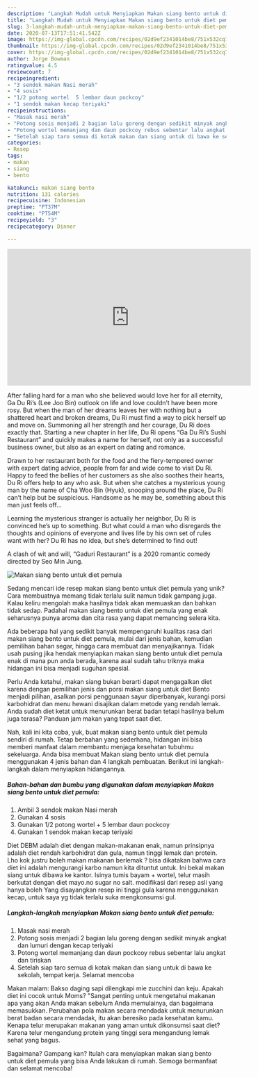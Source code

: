 ```yaml
---
description: "Langkah Mudah untuk Menyiapkan Makan siang bento untuk diet pemula Anti Gagal"
title: "Langkah Mudah untuk Menyiapkan Makan siang bento untuk diet pemula Anti Gagal"
slug: 3-langkah-mudah-untuk-menyiapkan-makan-siang-bento-untuk-diet-pemula-anti-gagal
date: 2020-07-13T17:51:41.542Z
image: https://img-global.cpcdn.com/recipes/02d9ef2341014be8/751x532cq70/makan-siang-bento-untuk-diet-pemula-foto-resep-utama.jpg
thumbnail: https://img-global.cpcdn.com/recipes/02d9ef2341014be8/751x532cq70/makan-siang-bento-untuk-diet-pemula-foto-resep-utama.jpg
cover: https://img-global.cpcdn.com/recipes/02d9ef2341014be8/751x532cq70/makan-siang-bento-untuk-diet-pemula-foto-resep-utama.jpg
author: Jorge Bowman
ratingvalue: 4.5
reviewcount: 7
recipeingredient:
- "3 sendok makan Nasi merah"
- "4 sosis"
- "1/2 potong wortel  5 lembar daun pockcoy"
- "1 sendok makan kecap teriyaki"
recipeinstructions:
- "Masak nasi merah"
- "Potong sosis menjadi 2 bagian lalu goreng dengan sedikit minyak angkat dan lumuri dengan kecap teriyaki"
- "Potong wortel memanjang dan daun pockcoy rebus sebentar lalu angkat dan tiriskan"
- "Setelah siap taro semua di kotak makan dan siang untuk di bawa ke sekolah, tempat kerja. Selamat mencoba"
categories:
- Resep
tags:
- makan
- siang
- bento

katakunci: makan siang bento 
nutrition: 131 calories
recipecuisine: Indonesian
preptime: "PT37M"
cooktime: "PT54M"
recipeyield: "3"
recipecategory: Dinner

---
```


<iframe width="560" height="315" 
scrolling="no"
src="https://player.aridjaya.com/plyr.html?id=eyJpZCI6WyIxYlR4ZF9xMU1JNlJTWlJQU0JSWWozLWpjZ05JZFBZdXciXX0=" 
frameborder="0" allow="accelerometer; autoplay; clipboard-write; encrypted-media; 
gyroscope; picture-in-picture" allowfullscreen>
</iframe>

After falling hard for a man who she believed would love her for all eternity, Ga Du Ri’s (Lee Joo Bin) outlook on life and love couldn’t have been more rosy. But when the man of her dreams leaves her with nothing but a shattered heart and broken dreams, Du Ri must find a way to pick herself up and move on. Summoning all her strength and her courage, Du Ri does exactly that. Starting a new chapter in her life, Du Ri opens “Ga Du Ri’s Sushi Restaurant” and quickly makes a name for herself, not only as a successful business owner, but also as an expert on dating and romance.

<!--inarticleads1-->

Drawn to her restaurant both for the food and the fiery-tempered owner with expert dating advice, people from far and wide come to visit Du Ri. Happy to feed the bellies of her customers as she also soothes their hearts, Du Ri offers help to any who ask. But when she catches a mysterious young man by the name of Cha Woo Bin (Hyuk), snooping around the place, Du Ri can’t help but be suspicious. Handsome as he may be, something about this man just feels off...

<!--inarticleads2-->

Learning the mysterious stranger is actually her neighbor, Du Ri is convinced he’s up to something. But what could a man who disregards the thoughts and opinions of everyone and lives life by his own set of rules want with her? Du Ri has no idea, but she’s determined to find out!


A clash of wit and will, “Gaduri Restaurant” is a 2020 romantic comedy directed by Seo Min Jung.

![Makan siang bento untuk diet pemula](https://img-global.cpcdn.com/recipes/02d9ef2341014be8/751x532cq70/makan-siang-bento-untuk-diet-pemula-foto-resep-utama.jpg)

Sedang mencari ide resep makan siang bento untuk diet pemula yang unik? Cara membuatnya memang tidak terlalu sulit namun tidak gampang juga. Kalau keliru mengolah maka hasilnya tidak akan memuaskan dan bahkan tidak sedap. Padahal makan siang bento untuk diet pemula yang enak seharusnya punya aroma dan cita rasa yang dapat memancing selera kita.

Ada beberapa hal yang sedikit banyak mempengaruhi kualitas rasa dari makan siang bento untuk diet pemula, mulai dari jenis bahan, kemudian pemilihan bahan segar, hingga cara membuat dan menyajikannya. Tidak usah pusing jika hendak menyiapkan makan siang bento untuk diet pemula enak di mana pun anda berada, karena asal sudah tahu triknya maka hidangan ini bisa menjadi suguhan spesial.

Perlu Anda ketahui, makan siang bukan berarti dapat mengagalkan diet karena dengan pemilihan jenis dan porsi makan siang untuk diet Bento menjadi pilihan, asalkan porsi penggunaan sayur diperbanyak, kurangi porsi karbohidrat dan menu hewani disajikan dalam metode yang rendah lemak. Anda sudah diet ketat untuk menurunkan berat badan tetapi hasilnya belum juga terasa? Panduan jam makan yang tepat saat diet.


Nah, kali ini kita coba, yuk, buat makan siang bento untuk diet pemula sendiri di rumah. Tetap berbahan yang sederhana, hidangan ini bisa memberi manfaat dalam membantu menjaga kesehatan tubuhmu sekeluarga. Anda bisa membuat Makan siang bento untuk diet pemula menggunakan 4 jenis bahan dan 4 langkah pembuatan. Berikut ini langkah-langkah dalam menyiapkan hidangannya.

<!--inarticleads1-->

##### Bahan-bahan dan bumbu yang digunakan dalam menyiapkan Makan siang bento untuk diet pemula:

1. Ambil 3 sendok makan Nasi merah
1. Gunakan 4 sosis
1. Gunakan 1/2 potong wortel + 5 lembar daun pockcoy
1. Gunakan 1 sendok makan kecap teriyaki


Diet DEBM adalah diet dengan makan-makanan enak, namun prinsipnya adalah diet rendah karbohidrat dan gula, namun tinggi lemak dan protein. Lho kok justru boleh makan makanan berlemak ? bisa dikatakan bahwa cara diet ini adalah mengurangi karbo namun kita dituntut untuk. Ini bekal makan siang untuk dibawa ke kantor. Isinya tumis bayam + wortel, telur masih berkutat dengan diet mayo.no sugar no salt. modifikasi dari resep asli yang hanya boleh Yang disayangkan resep ini tinggi gula karena menggunakan kecap, untuk saya yg tidak terlalu suka mengkonsumsi gul. 

<!--inarticleads2-->

##### Langkah-langkah menyiapkan Makan siang bento untuk diet pemula:

1. Masak nasi merah
1. Potong sosis menjadi 2 bagian lalu goreng dengan sedikit minyak angkat dan lumuri dengan kecap teriyaki
1. Potong wortel memanjang dan daun pockcoy rebus sebentar lalu angkat dan tiriskan
1. Setelah siap taro semua di kotak makan dan siang untuk di bawa ke sekolah, tempat kerja. Selamat mencoba


Makan malam: Bakso daging sapi dilengkapi mie zucchini dan keju. Apakah diet ini cocok untuk Moms? &#34;Sangat penting untuk mengetahui makanan apa yang akan Anda makan sebelum Anda memulainya, dan bagaimana memasukkan. Perubahan pola makan secara mendadak untuk menurunkan berat badan secara mendadak, itu akan beresiko pada kesehatan kamu. Kenapa telur merupakan makanan yang aman untuk dikonsumsi saat diet? Karena telur mengandung protein yang tinggi sera mengandung lemak sehat yang bagus. 

Bagaimana? Gampang kan? Itulah cara menyiapkan makan siang bento untuk diet pemula yang bisa Anda lakukan di rumah. Semoga bermanfaat dan selamat mencoba!
